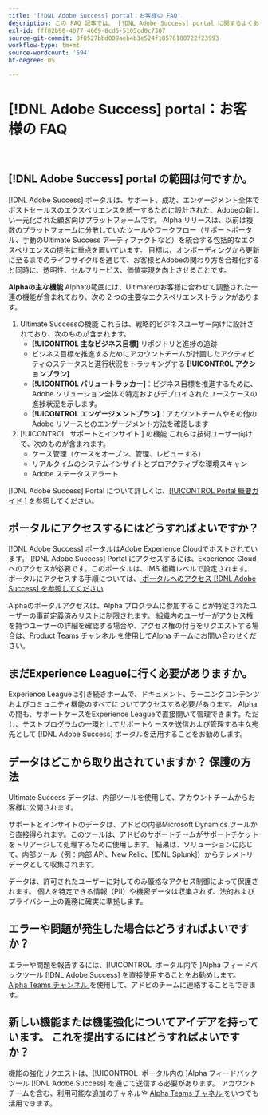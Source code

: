 ```yaml
---
title: '[!DNL Adobe Success] portal：お客様の FAQ'
description: この FAQ 記事では、 [!DNL Adobe Success] portal に関するよくある質問に回答します。
exl-id: fff82b90-4077-4669-8cd5-5105cd0c7307
source-git-commit: 8f0527bbd009aeb4b3e524f18576180722f23993
workflow-type: tm+mt
source-wordcount: '594'
ht-degree: 0%

---
```


# [!DNL Adobe Success] portal：お客様の FAQ

 

## [!DNL Adobe Success] portal の範囲は何ですか。

[!DNL Adobe Success] ポータルは、サポート、成功、エンゲージメント全体でポストセールスのエクスペリエンスを統一するために設計された、Adobeの新しい一元化された顧客向けプラットフォームです。 Alpha リリースは、以前は複数のプラットフォームに分散していたツールやワークフロー（サポートポータル、手動のUltimate Success アーティファクトなど）を統合する包括的なエクスペリエンスの提供に重点を置いています。 目標は、オンボーディングから更新に至るまでのライフサイクルを通じて、お客様とAdobeの関わり方を合理化すると同時に、透明性、セルフサービス、価値実現を向上させることです。

**Alphaの主な機能**
Alphaの範囲には、Ultimateのお客様に合わせて調整された一連の機能が含まれており、次の 2 つの主要なエクスペリエンストラックがあります。
1. Ultimate Successの機能
これらは、戦略的ビジネスユーザー向けに設計されており、次のものが含まれます。
   * **[!UICONTROL 主なビジネス目標]** リポジトリと進捗の追跡
   * ビジネス目標を推進するためにアカウントチームが計画したアクティビティのステータスと進行状況をトラッキングする **[!UICONTROL アクションプラン]**
   * **[!UICONTROL バリュートラッカー]**：ビジネス目標を推進するために、Adobe ソリューション全体で特定およびデプロイされたユースケースの進捗状況を示します。
   * **[!UICONTROL エンゲージメントプラン]**：アカウントチームやその他のAdobe リソースとのエンゲージメント方法を確認します
1. [!UICONTROL &#x200B; サポートとインサイト &#x200B;] の機能
これらは技術ユーザー向けで、次のものが含まれます。
   * ケース管理（ケースをオープン、管理、レビューする）
   * リアルタイムのシステムインサイトとプロアクティブな環境スキャン
   * Adobe ステータスアラート

[!DNL Adobe Success] Portal について詳しくは、[[!UICONTROL Portal 概要ガイド &#x200B;]](/help/adobe-success-portal/adobe-success-portal-introduction.md) を参照してください。

## ポータルにアクセスするにはどうすればよいですか？

[!DNL Adobe Success] ポータルはAdobe Experience Cloudでホストされています。 [!DNL Adobe Success] Portal にアクセスするには、Experience Cloudへのアクセスが必要です。このポータルは、IMS 組織レベルで設定されます。 ポータルにアクセスする手順については、[ ポータルへのアクセス  [!DNL Adobe Success]  を参照してください ](/help/adobe-success-portal/access-to-the-adobe-success-portal.md)

Alphaのポータルアクセスは、Alpha プログラムに参加することが特定されたユーザーの事前定義済みリストに制限されます。 組織内のユーザーがアクセス権を持つユーザーの詳細を確認する場合や、アクセス権の付与をリクエストする場合は、[Product Teams チャンネル ](https://teams.microsoft.com/l/channel/19:h-GcuAZs9uF05rervqTdx2U27ohYINuRUIfbMte9B-U1@thread.tacv2/General?groupId=02b87789-3475-47e4-94c1-0981f63ae89f&tenantId=fa7b1b5a-7b34-4387-94ae-d2c178decee1) を使用してAlpha チームにお問い合わせください。

## まだExperience Leagueに行く必要がありますか。

Experience Leagueは引き続きホームで、ドキュメント、ラーニングコンテンツおよびコミュニティ機能のすべてについてアクセスする必要があります。 Alphaの間も、サポートケースをExperience Leagueで直接開いて管理できます。ただし、テストプログラムの一環としてサポートケースを送信および管理する主な宛先として [!DNL Adobe Success] ポータルを活用することをお勧めします。

## データはどこから取り出されていますか？ 保護の方法

Ultimate Success データは、内部ツールを使用して、アカウントチームからお客様に公開されます。

サポートとインサイトのデータは、アドビの内部Microsoft Dynamics ツールから直接得られます。このツールは、アドビのサポートチームがサポートチケットをトリアージして処理するために使用します。 結果は、ソリューションに応じて、内部ツール（例：内部 API、New Relic、[!DNL Splunk]）からテレメトリデータとして収集されます。

データは、許可されたユーザーに対してのみ厳格なアクセス制御によって保護されます。 個人を特定できる情報（PII）や機密データは収集されず、法的およびプライバシー上の義務に確実に準拠します。

## エラーや問題が発生した場合はどうすればよいですか？

エラーや問題を報告するには、[!UICONTROL &#x200B; ポータル内で &#x200B;]Alpha フィードバックツール [!DNL Adobe Success] を直接使用することをお勧めします。 [Alpha Teams チャンネル ](https://teams.microsoft.com/l/channel/19:h-GcuAZs9uF05rervqTdx2U27ohYINuRUIfbMte9B-U1@thread.tacv2/General?groupId=02b87789-3475-47e4-94c1-0981f63ae89f&tenantId=fa7b1b5a-7b34-4387-94ae-d2c178decee1) を使用して、アドビのチームに連絡することもできます。

## 新しい機能または機能強化についてアイデアを持っています。 これを提出するにはどうすればよいですか？

機能の強化リクエストは、[!UICONTROL &#x200B; ポータル内の &#x200B;]Alpha フィードバックツール [!DNL Adobe Success] を通じて送信する必要があります。 アカウントチームを含む、利用可能な追加のチャネルや [Alpha Teams チャネル ](https://teams.microsoft.com/l/channel/19:h-GcuAZs9uF05rervqTdx2U27ohYINuRUIfbMte9B-U1@thread.tacv2/General?groupId=02b87789-3475-47e4-94c1-0981f63ae89f&tenantId=fa7b1b5a-7b34-4387-94ae-d2c178decee1) をいつでも活用できます。
